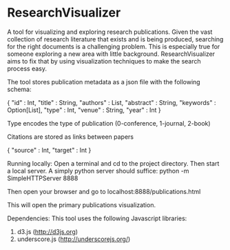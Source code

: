 ResearchVisualizer
==================

A tool for visualizing and exploring research publications. Given the vast collection of research literature that exists and is being produced, searching for the right documents is a challenging problem. This is especially true for someone exploring a new area with little background. ResearchVisualizer aims to fix that by using visualization techniques to make the search process easy.

The tool stores publication metadata as a json file with the following schema:

{
  "id" : Int,
  "title" : String,
  "authors" : List<String>,
  "abstract" : String,
  "keywords" : Option[List<String>],
  "type" : Int,
  "venue" : String,
  "year" : Int
}

Type encodes the type of publication (0-conference, 1-journal, 2-book)

Citations are stored as links between papers

{
  "source" : Int,
  "target" : Int
}

Running locally:
Open a terminal and cd to the project directory. Then start a local server. A simply python server should suffice: python -m SimpleHTTPServer 8888

Then open your browser and go to
localhost:8888/publications.html

This will open the primary publications visualization.

Dependencies:
This tool uses the following Javascript libraries:
1. d3.js (http://d3js.org)
2. underscore.js (http://underscorejs.org/)
